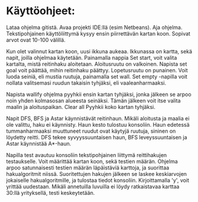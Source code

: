 # Käyttöohjeet:

Lataa ohjelma gitistä. Avaa projekti IDE:llä (esim Netbeans). Aja ohjelma. Tekstipohjainen käyttöliittymä kysyy ensin piirrettävän kartan koon. Sopivat arvot ovat 10-100 välillä. 

Kun olet valinnut kartan koon, uusi ikkuna aukeaa. Ikkunassa on kartta, sekä napit, joilla ohjelmaa käytetään. Painamalla nappia Set start, voit valita kartalta, mistä reitinhaku aloitetaan. Aloitusruutu on valkoinen. Napista set goal voit päättää, mihin reitinhaku päättyy. Lopetusruutu on punainen. Voit luoda seiniä, eli mustia ruutuja, painamalla set wall. Set empty -napilla voit nollata valitsemasi ruudun takaisin tyhjäksi, eli vaaleanharmaaksi.

Napista wallify ohjelma pyyhkii ensin kartan tyhjäksi, jonka jälkeen se arpoo noin yhden kolmasosan alueesta seinäksi. Tämän jälkeen voit itse valita maalin ja aloituspaikan. Clear all Pyyhkii koko kartan tyhjäksi.

Napit DFS, BFS ja Astar käynnistävät reitinhaun. Mikäli aloitusta ja maalia ei ole valittu, haku ei käynnisty. Haun kesto tulostuu konsoliin. Haun edetessä tummanharmaaksi muuttuneet ruudut ovat käytyjä ruutuja, sininen on löydetty reitti. DFS tekee syvyyssuuntaisen haun, BFS leveyssuuntaisen ja Astar käynnistää A*-haun.

Napilla test avautuu konsoliin tekstipohjainen liittymä reittihakujen testaukselle. Voit määrittää kartan koon, sekä testien määrän. Ohjelma arpoo satunnaisesti testien määrän läpäistäviä karttoja, ja suorittaa hakualgoritmit niissä. Suoritettujen hakujen jälkeen se laskee keskiarvojen jokaiselle hakualgoritmille, ja tulostaa tiedot konsoliin. Kirjoittamalla 'y', voit yrittää uudestaan. Mikäli annetuilla luvuilla ei löydy ratkaistavaa karttaa 30:llä yrityksellä, testi keskeytetään.
